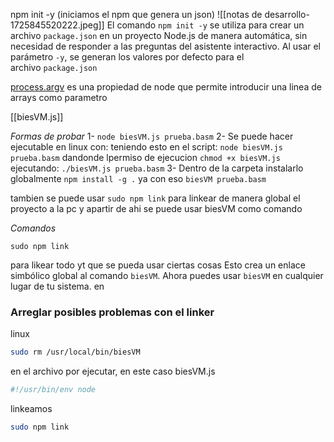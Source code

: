 npm init -y (iniciamos el npm que genera un json)
![[notas de desarrollo-1725845520222.jpeg]]
El comando `npm init -y` se utiliza para crear un archivo `package.json` en un proyecto Node.js de manera automática, sin necesidad de responder a las preguntas del asistente interactivo. Al usar el parámetro `-y`, se generan los valores por defecto para el archivo `package.json`

[process.argv](https://nodejs.org/docs/latest/api/process.html) es una propiedad de node que permite introducir una linea de arrays como parametro 

[[biesVM.js]] 

*Formas de probar*
1- `node biesVM.js prueba.basm`
2- Se puede hacer ejecutable en linux con:
	teniendo esto en el script: `node biesVM.js prueba.basm`
	dandonde lpermiso de ejecucion `chmod +x biesVM.js`
	ejecutando: `./biesVM.js prueba.basm`
3- Dentro de la carpeta instalarlo globalmente `npm install -g .`
	ya con eso `biesVM prueba.basm`


tambien se puede usar `sudo npm link` para linkear de manera global el proyecto a la pc
y apartir de ahi se puede usar biesVM como comando 

*Comandos*
```
sudo npm link
```
para likear todo yt que se pueda usar ciertas cosas 
Esto crea un enlace simbólico global al comando `biesVM`. Ahora puedes usar `biesVM` en cualquier lugar de tu sistema. en



### Arreglar posibles problemas con el linker

linux
```bash
sudo rm /usr/local/bin/biesVM
```

en el archivo por ejecutar, en este caso biesVM.js
```js
#!/usr/bin/env node
```

linkeamos
```bash
sudo npm link
```

